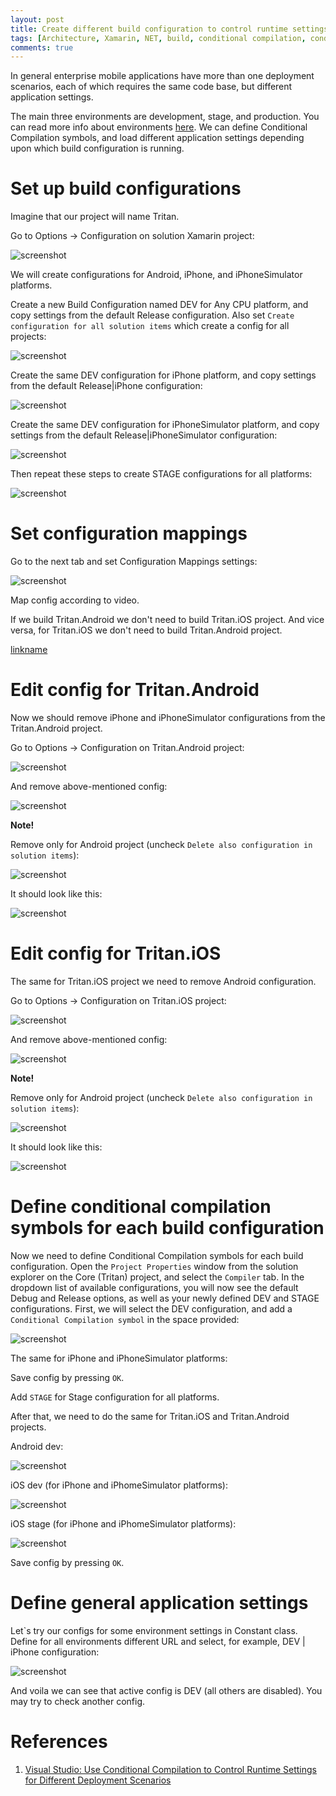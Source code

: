 ```yaml
---
layout: post
title: Create different build configuration to control runtime settings for different environments
tags: [Architecture, Xamarin, NET, build, conditional compilation, conditional methods]
comments: true
---
```


In general enterprise mobile applications have more than one deployment scenarios, each of which requires the same code base, but different application settings.

The main three environments are development, stage, and production. You can read more info about environments [here](https://dev.to/flippedcoding/difference-between-development-stage-and-production-d0p). We can define Conditional Compilation symbols, and load different application settings depending upon which build configuration is running.

# Set up build configurations

Imagine that our project will name Tritan.

Go to Options → Configuration on solution Xamarin project:

![screenshot](/images/BuildConfigurations/1.jpg "Configuration")

We will create configurations for Android, iPhone, and iPhoneSimulator platforms.

Create a new Build Configuration named DEV for Any CPU platform, and copy settings from the default Release configuration. Also set `Create configuration for all solution items` which create a config for all projects:

![screenshot](/images/BuildConfigurations/2.jpg "Create configuration for all solution items")

Create the same DEV configuration for iPhone platform, and copy settings from the default Release|iPhone configuration:

![screenshot](/images/BuildConfigurations/3.jpg "DEV configuration for iPhone platform")

Create the same DEV configuration for iPhoneSimulator platform, and copy settings from the default Release|iPhoneSimulator configuration:

![screenshot](/images/BuildConfigurations/4.jpg "DEV configuration for iPhoneSimulator platform")

Then repeat these steps to create STAGE configurations for all platforms:

![screenshot](/images/BuildConfigurations/5.jpg "STAGE configurations")

# Set configuration mappings 

Go to the next tab and set Configuration Mappings settings:

![screenshot](/images/BuildConfigurations/6.jpg "Configuration Mappings settings")

Map config according to video. 

If we build Tritan.Android we don't need to build Tritan.iOS project. And vice versa, for Tritan.iOS we don't need to build Tritan.Android project.

[linkname](https://youtu.be/BIwGQ7HZB7Y)

# Edit config for Tritan.Android

Now we should remove iPhone and iPhoneSimulator configurations from the Tritan.Android project. 

Go to Options → Configuration on Tritan.Android project:

![screenshot](/images/BuildConfigurations/7.jpg "Configuration on Tritan.Android")

And remove above-mentioned config:

![screenshot](/images/BuildConfigurations/8.jpg "Remove above-mentioned config")

**Note!**

Remove only for Android project (uncheck `Delete also configuration in solution items`):

![screenshot](/images/BuildConfigurations/9.jpg "Delete also configuration in solution items for Android")

It should look like this:

![screenshot](/images/BuildConfigurations/10.jpg "Android Config")

# Edit config for Tritan.iOS
The same for Tritan.iOS project we need to remove Android configuration. 

Go to Options → Configuration on Tritan.iOS project:

![screenshot](/images/BuildConfigurations/11.jpg "Configuration on Tritan.iOS project")

And remove above-mentioned config:

![screenshot](/images/BuildConfigurations/12.jpg "Remove config")

**Note!**

Remove only for Android project (uncheck `Delete also configuration in solution items`):

![screenshot](/images/BuildConfigurations/13.jpg "Delete also configuration in solution items for iOS")

It should look like this:

![screenshot](/images/BuildConfigurations/14.jpg "Configuration on Tritan.Android project")

# Define conditional compilation symbols for each build configuration
Now we need to define Conditional Compilation symbols for each build configuration. Open the `Project Properties` window from the solution explorer on the Core (Tritan) project, and select the `Compiler` tab. In the dropdown list of available configurations, you will now see the default Debug and Release options, as well as your newly defined DEV and STAGE configurations. First, we will select the DEV configuration, and add a `Conditional Compilation symbol` in the space provided:

![screenshot](/images/BuildConfigurations/15.jpg "Define conditional compilation symbols for Tritan.Android project")

The same for iPhone and iPhoneSimulator platforms:

Save config by pressing `OK`.

Add `STAGE` for Stage configuration for all platforms.

After that, we need to do the same for Tritan.iOS and Tritan.Android projects. 

Android dev:

![screenshot](/images/BuildConfigurations/16.jpg "Android dev")

iOS dev (for iPhone and iPhomeSimulator platforms):

![screenshot](/images/BuildConfigurations/17.jpg "Define conditional compilation symbols for Dev Tritan.iOS project")

iOS stage (for iPhone and iPhomeSimulator platforms):

![screenshot](/images/BuildConfigurations/18.jpg "Define conditional compilation symbols for Stage Tritan.iOS")

Save config by pressing `OK`.

# Define general application settings

Let`s try our configs for some environment settings in Constant class. Define for all environments different URL and select, for example, DEV | iPhone configuration:

![screenshot](/images/BuildConfigurations/19.jpg "Result")

And voila we can see that active config is DEV (all others are disabled). You may try to check another config.

# References
1. [Visual Studio: Use Conditional Compilation to Control Runtime Settings for Different Deployment Scenarios](http://johnatten.com/2012/08/18/visual-studio-use-conditional-compilation-to-control-runtime-settings-for-different-deployment-scenarios/)
